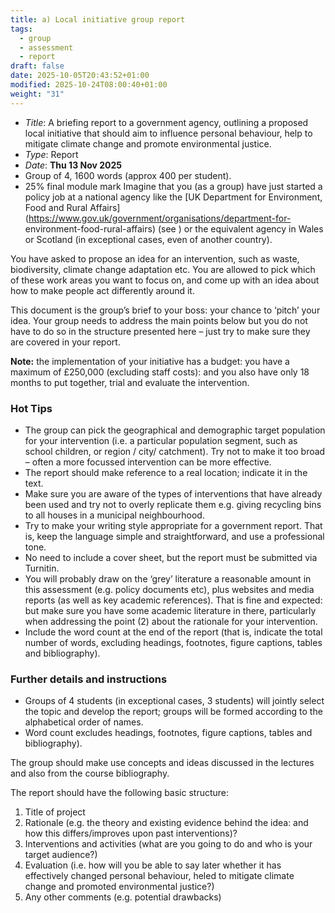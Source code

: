 ```yaml
---
title: a) Local initiative group report
tags:
  - group
  - assessment
  - report
draft: false
date: 2025-10-05T20:43:52+01:00
modified: 2025-10-24T08:00:40+01:00
weight: "31"
---
```

- *Title*: A briefing report to a government agency, outlining a proposed local initiative that should aim to influence personal behaviour, help to mitigate climate change and promote environmental justice.
- *Type*: Report
- *Date*: **Thu 13 Nov 2025**
- Group of 4, 1600 words (approx 400 per student).
- 25% final module mark
Imagine that you (as a group) have just started a policy job at a national agency like the [UK Department for Environment, Food and Rural Affairs](https://www.gov.uk/government/organisations/department-for-  environment-food-rural-affairs)  (see  ) or the equivalent agency in Wales or  Scotland (in exceptional cases, even of another country).

You have asked to propose an idea for an intervention, such as waste,  biodiversity, climate change adaptation etc. You are allowed to pick which of  these work areas you want to focus on, and come up with an idea about how  to make people act differently around it.  

This document is the group’s brief to your boss: your chance to ‘pitch’ your  idea. Your group needs to address the main points below but you do not  have to do so in the structure presented here – just try to make sure they are  covered in your report. 

**Note:** the implementation of your initiative has a budget: you have a  maximum of £250,000 (excluding staff costs): and you also have only 18  months to put together, trial and evaluate the intervention.  
### Hot Tips  
- The group can pick the geographical and demographic target population for  your intervention (i.e. a particular population segment, such as school  children, or region / city/ catchment). Try not to make it too broad – often a  more focussed intervention can be more effective.  
- The report should make reference to a real location; indicate it in the text.  
- Make sure you are aware of the types of interventions that have already  been used and try not to overly replicate them e.g. giving recycling bins to all  houses in a municipal neighbourhood.  
- Try to make your writing style appropriate for a government report. That is, keep the language simple and straightforward, and use a professional tone.  
- No need to include a cover sheet, but the report must be submitted via  Turnitin.  
- You will probably draw on the ‘grey’ literature a reasonable amount in this  assessment (e.g. policy documents etc), plus websites and media reports (as  well as key academic references). That is fine and expected: but make sure  you have some academic literature in there, particularly when addressing the point (2) about the rationale for your intervention. 
- Include the word count at the end of the report (that is, indicate the total number of words, excluding headings, footnotes, figure captions, tables and bibliography). 
### Further details and instructions 
- Groups of 4 students (in exceptional cases, 3 students) will jointly select the topic and develop the report; groups will be formed according to the alphabetical order of names. 
- Word count excludes headings, footnotes, figure captions, tables and bibliography).

The group should make use concepts and ideas discussed in the lectures and also from the course bibliography. 

The report should have the following basic structure: 
1. Title of project 
2. Rationale (e.g. the theory and existing evidence behind the idea: and how this differs/improves upon past interventions)? 
3. Interventions and activities (what are you going to do and who is your target audience?) 
4. Evaluation (i.e. how will you be able to say later whether it has effectively changed personal behaviour, heled to mitigate climate change and promoted environmental justice?) 
5. Any other comments (e.g. potential drawbacks)